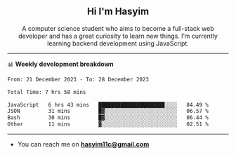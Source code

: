 <h2 align="center">Hi I'm Hasyim</h2>

<p align="center">A computer science student who aims to become a full-stack web developer and has a great curiosity to learn new things. I’m currently learning backend development using JavaScript.</p>

<!--![Anurag's GitHub stats](https://github-readme-stats-one-pink-11.vercel.app/api?username=hasyimashari&show_icons=true&theme=transparent&hide=contribs,prs)-->

---

📊 **Weekly development breakdown**

<!--START_SECTION:waka-->

```txt
From: 21 December 2023 - To: 28 December 2023

Total Time: 7 hrs 58 mins

JavaScript   6 hrs 43 mins   █████████████████████░░░░   84.49 %
JSON         31 mins         █▓░░░░░░░░░░░░░░░░░░░░░░░   06.57 %
Bash         30 mins         █▓░░░░░░░░░░░░░░░░░░░░░░░   06.44 %
Other        11 mins         ▓░░░░░░░░░░░░░░░░░░░░░░░░   02.51 %
```

<!--END_SECTION:waka-->

---

- You can reach me on **hasyim11c@gmail.com**
